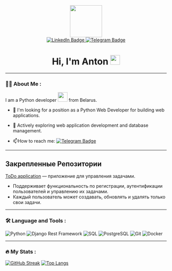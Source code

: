 <div id="header" align="center">
  <img src="https://i.giphy.com/media/v1.Y2lkPTc5MGI3NjExcTRueW9xMzJ0OTJjaXFyeXBsdXl5am93MTh4ZXNhcnF2dmpsOWVyeiZlcD12MV9pbnRlcm5hbF9naWZfYnlfaWQmY3Q9Zw/KAq5w47R9rmTuvWOWa/giphy.gif" width="100"/>
</div>

<div id="badges" align="center">
  <a href="https://linkedin.com/in/antonmatarenka">
    <img src="https://img.shields.io/badge/LinkedIn-blue?style=for-the-badge&logo=linkedin&logoColor=white" alt="LinkedIn Badge"/>
  </a>
  <a href="https://t.me/antonmotorenko">
    <img src="https://img.shields.io/badge/Telegram-blue?logo=telegram&logoColor=white&style=for-the-badge" alt="Telegram Badge"/>
  </a>
</div>

<div id="badges" align="center">
  <img src="https://komarev.com/ghpvc/?username=AntonMatarenka&style=flat-square&color=blue" alt=""/>
  <h1>
  Hi, I'm Anton
  <img src="https://media.giphy.com/media/hvRJCLFzcasrR4ia7z/giphy.gif" width="30px"/>
  </h1>
</div>

---

### :man_technologist: About Me :

I am a Python developer <img src="https://media.giphy.com/media/WUlplcMpOCEmTGBtBW/giphy.gif" width="30"> from Belarus.
- :telescope: I'm looking for a position as a Python Web Developer for building web applications.

- :seedling: Actively exploring web application development and database management.

- :mailbox:How to reach me: [![Telegram Badge](https://img.shields.io/badge/antonmotorenko-blue?style=flat&logo=Telegram&logoColor=white)](https://t.me/antonmotorenko)

---

## Закрепленные Репозитории
[ToDo application](https://github.com/AntonMatarenka/ToDo-application) — приложение для управления задачами.
- Поддерживает функциональность по регистрации, аутентификации пользователей и управлению их задачами.
- Каждый пользователь может создавать, обновлять и удалять только свои задачи.

---

### :hammer_and_wrench: Language and Tools :

![Python](https://img.shields.io/badge/python-%233670A1.svg?style=for-the-badge&logo=python&logoColor=white)
![Django Rest Framework](https://img.shields.io/badge/Django%20Rest%20Framework-%23092E20.svg?style=for-the-badge&logo=django&logoColor=white)
![SQL](https://img.shields.io/badge/SQL-%234B32C3.svg?style=for-the-badge&logo=sql&logoColor=white)
![PostgreSQL](https://img.shields.io/badge/PostgreSQL-%234F5B93.svg?style=for-the-badge&logo=postgresql&logoColor=white)
![Git](https://img.shields.io/badge/git-%23F05032.svg?style=for-the-badge&logo=git&logoColor=white)
![Docker](https://img.shields.io/badge/Docker-%230DB7ED.svg?style=for-the-badge&logo=docker&logoColor=white)

---

### :fire: My Stats :

[![GitHub Streak](https://github-readme-streak-stats.herokuapp.com?user=AntonMatarenka)](https://git.io/streak-stats)
[![Top Langs](https://github-readme-stats.vercel.app/api/top-langs/?username=AntonMatarenka&layout=compact&theme=vision-friendly-light)](https://github.com/anuraghazra/github-readme-stats)

